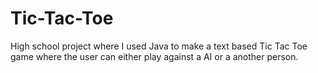 # Tic-Tac-Toe
High school project where I used Java to make a text based Tic Tac Toe game where the user can either play against a AI or a another person.
